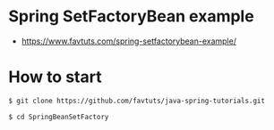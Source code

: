 # Spring SetFactoryBean example

* https://www.favtuts.com/spring-setfactorybean-example/

# How to start

```bash
$ git clone https://github.com/favtuts/java-spring-tutorials.git

$ cd SpringBeanSetFactory
```